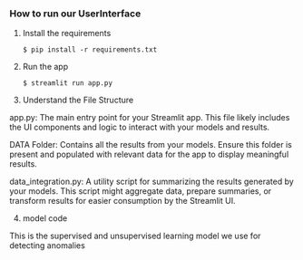 
### How to run our UserInterface

1. Install the requirements

   ```
   $ pip install -r requirements.txt
   ```

2. Run the app

   ```
   $ streamlit run app.py
   ```

3. Understand the File Structure

app.py: The main entry point for your Streamlit app. This file likely includes the UI components and logic to interact with your models and results.

DATA Folder: Contains all the results from your models. Ensure this folder is present and populated with relevant data for the app to display meaningful results.

data_integration.py: A utility script for summarizing the results generated by your models. This script might aggregate data, prepare summaries, or transform results for easier consumption by the Streamlit UI.

4. model code

This is the supervised and unsupervised learning model we use for detecting anomalies
